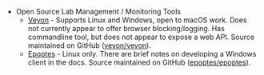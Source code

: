 * Open Source Lab Management / Monitoring Tools
  - [Veyon](https://veyon.io) - Supports Linux and Windows, open to macOS work. Does not currently appear to offer browser blocking/logging. Has commandline tool, but does not appear to expose a web API. Source maintained on GitHub ([veyon/veyon](https://github.com/veyon/veyon)).
  - [Epoptes](https://epoptes.org) - Linux only. There are brief notes on developing a Windows client in the docs. Source maintained on GitHub ([epoptes/epoptes](https://github.com/epoptes/epoptes)).
